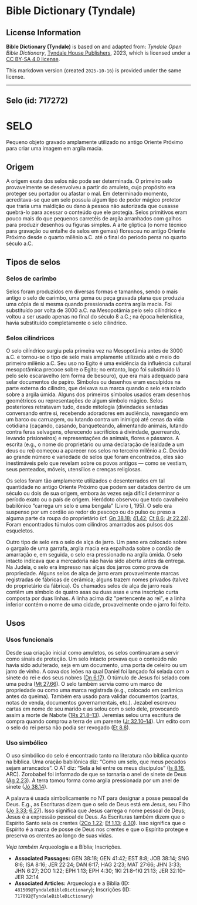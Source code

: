 # Bible Dictionary (Tyndale)

## License Information

**Bible Dictionary (Tyndale)** is based on and adapted from: _Tyndale Open Bible Dictionary_, [Tyndale House Publishers](https://tyndaleopenresources.com/), 2023, which is licensed under a [CC BY-SA 4.0 license](https://creativecommons.org/licenses/by-sa/4.0/legalcode.en).

This markdown version (created `2025-10-16`) is provided under the same license.



--------------------------------

## Selo (id: 717272)

SELO
====

Pequeno objeto gravado amplamente utilizado no antigo Oriente Próximo para criar uma imagem em argila macia.

Origem
------

A origem exata dos selos não pode ser determinada. O primeiro selo provavelmente se desenvolveu a partir do amuleto, cujo propósito era proteger seu portador ou afastar o mal. Em determinado momento, acreditava\-se que um selo possuía algum tipo de poder mágico protetor que traria uma maldição ou dano à pessoa não autorizada que ousasse quebrá\-lo para acessar o conteúdo que ele protegia. Selos primitivos eram pouco mais do que pequenos carretéis de argila arranhados com galhos para produzir desenhos ou figuras simples. A arte glíptica (o nome técnico para gravação ou entalhe de selos em gemas) floresceu no antigo Oriente Próximo desde o quarto milênio a.C. até o final do período persa no quarto século a.C.

Tipos de selos
--------------

### Selos de carimbo

Selos foram produzidos em diversas formas e tamanhos, sendo o mais antigo o selo de carimbo, uma gema ou peça gravada plana que produzia uma cópia de si mesma quando pressionada contra argila macia. Foi substituído por volta de 3000 a.C. na Mesopotâmia pelo selo cilíndrico e voltou a ser usado apenas no final do século 8 a.C.; na época helenística, havia substituído completamente o selo cilíndrico.

### Selos cilíndricos

O selo cilíndrico surgiu pela primeira vez na Mesopotâmia antes de 3000 a.C. e tornou\-se o tipo de selo mais amplamente utilizado até o meio do primeiro milênio a.C. Seu uso no Egito é uma evidência da influência cultural mesopotâmica precoce sobre o Egito; no entanto, logo foi substituído lá pelo selo escaravelho (em forma de besouro), que era mais adequado para selar documentos de papiro. Símbolos ou desenhos eram esculpidos na parte externa do cilindro, que deixava sua marca quando o selo era rolado sobre a argila úmida. Alguns dos primeiros símbolos usados eram desenhos geométricos ou representações de algum símbolo mágico. Selos posteriores retratavam tudo, desde mitologia (divindades sentadas conversando entre si, recebendo adoradores em audiência, navegando em um barco ou carruagem, ou lutando contra um inimigo) até cenas da vida cotidiana (caçando, casando, banqueteando, alimentando animais, lutando contra feras selvagens, oferecendo sacrifícios à divindade, guerreando, levando prisioneiros) e representações de animais, flores e pássaros. A escrita (e.g., o nome do proprietário ou uma declaração de lealdade a um deus ou rei) começou a aparecer nos selos no terceiro milênio a.C. Devido ao grande número e variedade de selos que foram encontrados, eles são inestimáveis pelo que revelam sobre os povos antigos — como se vestiam, seus penteados, móveis, utensílios e crenças religiosas.

Os selos foram tão amplamente utilizados e desenterrados em tal quantidade no antigo Oriente Próximo que podem ser datados dentro de um século ou dois de sua origem, embora às vezes seja difícil determinar o período exato ou o país de origem. Heródoto observou que todo cavalheiro babilônico “carrega um selo e uma bengala” (Livro I, 195\). O selo era suspenso por um cordão ao redor do pescoço ou do pulso ou preso a alguma parte da roupa do proprietário (cf. [Gn 38\.18](https://ref.ly/Gen38:18); [41\.42](https://ref.ly/Gen41:42); [Ct 8\.6](https://ref.ly/Song8:6); [Jr 22\.24](https://ref.ly/Jer22:24)). Foram encontrados túmulos com cilindros amarrados aos pulsos dos esqueletos.

Outro tipo de selo era o selo de alça de jarro. Um pano era colocado sobre o gargalo de uma garrafa, argila macia era espalhada sobre o cordão de amarração e, em seguida, o selo era pressionado na argila úmida. O selo intacto indicava que a mercadoria não havia sido aberta antes da entrega. Na Judeia, o selo era impresso nas alças dos jarros como prova de propriedade. Alguns selos de alça de jarro eram provavelmente marcas registradas de fábricas de cerâmica; alguns trazem nomes privados (talvez do proprietário da fábrica). Os chamados selos de alça de jarro reais contêm um símbolo de quatro asas ou duas asas e uma inscrição curta composta por duas linhas. A linha acima diz "pertencente ao rei", e a linha inferior contém o nome de uma cidade, provavelmente onde o jarro foi feito.

Usos
----

### Usos funcionais

Desde sua criação inicial como amuletos, os selos continuaram a servir como sinais de proteção. Um selo intacto provava que o conteúdo não havia sido adulterado, seja em um documento, uma porta de celeiro ou um jarro de vinho. A cova dos leões na qual Daniel foi lançado foi selada com o sinete do rei e dos seus nobres ([Dn 6\.17](https://ref.ly/Dan6:17)). O túmulo de Jesus foi selado com uma pedra ([Mt 27\.66](https://ref.ly/Matt27:66)). O selo também servia como um marco de propriedade ou como uma marca registrada (e.g., colocado em cerâmica antes da queima). Também era usado para validar documentos (cartas, notas de venda, documentos governamentais, etc.). Jezabel escreveu cartas em nome de seu marido e as selou com o selo dele, provocando assim a morte de Nabote ([1Rs 21\.8–13](https://ref.ly/1Kgs21:8-1Kgs21:13)). Jeremias selou uma escritura de compra quando comprou a terra de um parente ([Jr 32\.10–14](https://ref.ly/Jer32:10-Jer32:14)). Um edito com o selo do rei persa não podia ser revogado ([Et 8\.8](https://ref.ly/Esth8:8)).

### Uso simbólico

O uso simbólico do selo é encontrado tanto na literatura não bíblica quanto na bíblica. Uma oração babilônica diz: “Como um selo, que meus pecados sejam arrancados”. O AT diz: “Sela a lei entre os meus discípulos” ([Is 8\.16](https://ref.ly/Isa8:16), ARC). Zorobabel foi informado de que se tornaria o anel de sinete de Deus ([Ag 2\.23](https://ref.ly/Hag2:23)). A terra tomou forma como argila pressionada por um anel de sinete ([Jó 38\.14](https://ref.ly/Job38:14)).

A palavra é usada simbolicamente no NT para designar a posse pessoal de Deus. E.g., as Escrituras dizem que o selo de Deus está em Jesus, seu Filho ([Jo 3\.33](https://ref.ly/John3:33); [6\.27](https://ref.ly/John6:27)). Isso significa que Jesus carrega o nome pessoal de Deus; Jesus é a expressão pessoal de Deus. As Escrituras também dizem que o Espírito Santo sela os crentes ([2Co 1\.22](https://ref.ly/2Cor1:22); [Ef 1\.13](https://ref.ly/Eph1:13); [4\.30](https://ref.ly/Eph4:30)). Isso significa que o Espírito é a marca de posse de Deus nos crentes e que o Espírito protege e preserva os crentes ao longo de suas vidas.

*Veja também* Arqueologia e a Bíblia; Inscrições.

* **Associated Passages:** GEN 38:18; GEN 41:42; EST 8:8; JOB 38:14; SNG 8:6; ISA 8:16; JER 22:24; DAN 6:17; HAG 2:23; MAT 27:66; JHN 3:33; JHN 6:27; 2CO 1:22; EPH 1:13; EPH 4:30; 1KI 21:8–1KI 21:13; JER 32:10–JER 32:14
* **Associated Articles:** Arqueologia e a Bíblia (ID: `481509@TyndaleBibleDictionary`); Inscrições (ID: `717092@TyndaleBibleDictionary`)

